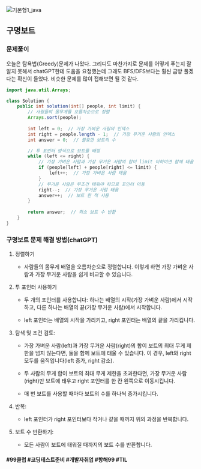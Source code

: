 ![기본형1_java](https://github.com/user-attachments/assets/6ac5189b-a4bd-44ae-a4d4-306d6e777973)

## 구명보트

### 문제풀이

오늘은 탐욕법(Greedy)문제가 나왔다. 그리디도 마찬가지로 문제를 어떻게 푸는지 잘 알지 못해서 chatGPT한테 도움을 요청했는데 그래도 BFS/DFS보다는 훨씬 금방 풀겠다는 확신이 들었다. 비슷한 문제를 많이 접해보면 될 것 같다.

```java
import java.util.Arrays;

class Solution {
    public int solution(int[] people, int limit) {
        // 사람들의 몸무게를 오름차순으로 정렬
        Arrays.sort(people);
        
        int left = 0;  // 가장 가벼운 사람의 인덱스
        int right = people.length - 1;  // 가장 무거운 사람의 인덱스
        int answer = 0;  // 필요한 보트의 수

        // 투 포인터 방식으로 보트를 배정
        while (left <= right) {
            // 가장 가벼운 사람과 가장 무거운 사람의 합이 limit 이하이면 함께 태움
            if (people[left] + people[right] <= limit) {
                left++;  // 가장 가벼운 사람 태움
            }
            // 무거운 사람은 무조건 태워야 하므로 포인터 이동
            right--;  // 가장 무거운 사람 태움
            answer++;  // 보트 한 척 사용
        }
        
        return answer;  // 최소 보트 수 반환
    }
}
```


### 구명보트 문제 해결 방법(chatGPT)

1. 정렬하기
    - 사람들의 몸무게 배열을 오름차순으로 정렬합니다. 이렇게 하면 가장 가벼운 사람과 가장 무거운 사람을 쉽게 비교할 수 있습니다.

2. 투 포인터 사용하기

    - 두 개의 포인터를 사용합니다: 하나는 배열의 시작(가장 가벼운 사람)에서 시작하고, 다른 하나는 배열의 끝(가장 무거운 사람)에서 시작합니다.

    - left 포인터는 배열의 시작을 가리키고, right 포인터는 배열의 끝을 가리킵니다.

3. 탐색 및 조건 검토:

    - 가장 가벼운 사람(left)과 가장 무거운 사람(right)의 합이 보트의 최대 무게 제한을 넘지 않는다면, 둘을 함께 보트에 태울 수 있습니다. 이 경우, left와 right 모두를 움직입니다(left 증가, right 감소).

    - 두 사람의 무게 합이 보트의 최대 무게 제한을 초과한다면, 가장 무거운 사람(right)만 보트에 태우고 right 포인터를 한 칸 왼쪽으로 이동시킵니다.

    - 매 번 보트를 사용할 때마다 보트의 수를 하나씩 증가시킵니다.

4. 반복:

    - left 포인터가 right 포인터보다 작거나 같을 때까지 위의 과정을 반복합니다.

5. 보트 수 반환하기:

    - 모든 사람이 보트에 태워질 때까지의 보트 수를 반환합니다.

#### #99클럽 #코딩테스트준비 #개발자취업 #항해99 #TIL
